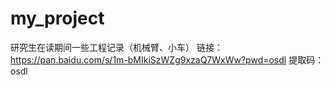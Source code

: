 # my_project
研究生在读期间一些工程记录（机械臂、小车）
链接：https://pan.baidu.com/s/1m-bMIkiSzWZg9xzaQ7WxWw?pwd=osdl 
提取码：osdl

